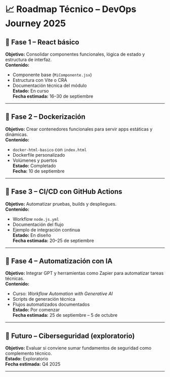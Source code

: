 # 📈 Roadmap Técnico – DevOps Journey 2025

## 🧩 Fase 1 – React básico
**Objetivo:** Consolidar componentes funcionales, lógica de estado y estructura de interfaz.  
**Contenido:**  
- Componente base (`MiComponente.jsx`)  
- Estructura con Vite o CRA  
- Documentación técnica del módulo  
**Estado:** En curso  
**Fecha estimada:** 16–30 de septiembre

---

## 🐳 Fase 2 – Dockerización
**Objetivo:** Crear contenedores funcionales para servir apps estáticas y dinámicas.  
**Contenido:**  
- `docker-html-basico` con `index.html`  
- Dockerfile personalizado  
- Volúmenes y puertos  
**Estado:** Completado  
**Fecha:** 10 de septiembre

---

## 🔁 Fase 3 – CI/CD con GitHub Actions
**Objetivo:** Automatizar pruebas, builds y despliegues.  
**Contenido:**  
- Workflow `node.js.yml`  
- Documentación del flujo  
- Ejemplo de integración continua  
**Estado:** En diseño  
**Fecha estimada:** 20–25 de septiembre

---

## 🤖 Fase 4 – Automatización con IA
**Objetivo:** Integrar GPT y herramientas como Zapier para automatizar tareas técnicas.  
**Contenido:**  
- Curso: *Workflow Automation with Generative AI*  
- Scripts de generación técnica  
- Flujos automatizados documentados  
**Estado:** Por comenzar  
**Fecha estimada:** 25 de septiembre – 5 de octubre

---

## 🔐 Futuro – Ciberseguridad (exploratorio)
**Objetivo:** Evaluar si conviene sumar fundamentos de seguridad como complemento técnico.  
**Estado:** Exploratorio  
**Fecha estimada:** Q4 2025

---



